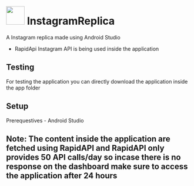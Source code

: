 # <img src="https://image.flaticon.com/icons/png/512/174/174855.png" width="50" height ="50"/> InstagramReplica
A Instagram replica made using Android Studio
- RapidApi Instagram API is being used inside the application 

## Testing
For testing the application you can directly download the application inside the app folder

## Setup
Prerequestives - Android Studio

## Note: The content inside the application are fetched using RapidAPI and RapidAPI only provides 50 API calls/day so incase there is no response on the dashboard make sure to access the application after 24 hours 
